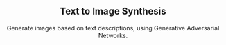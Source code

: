 <!-- PROJECT LOGO -->
<p align="center">
  <h2 align="center">Text to Image Synthesis</h2>
  <p align="center">
    Generate images based on text descriptions, using Generative Adversarial Networks.
  </p>
  <br>
  <br>
</p>
